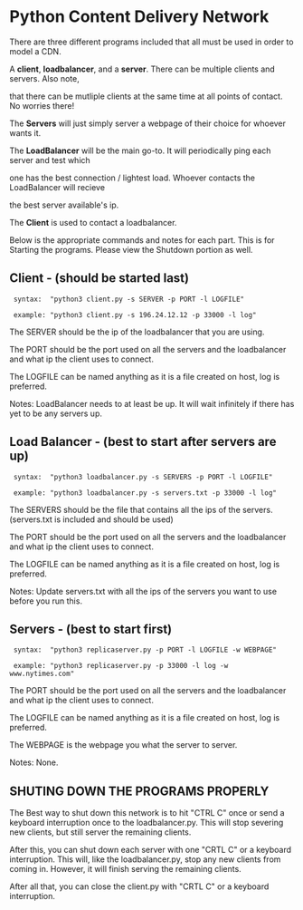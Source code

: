 <h1>Python Content Delivery Network</h1>


There are three different programs included that all must be used in order to model a CDN.

A **client**, **loadbalancer**, and a **server**. There can be multiple clients and servers. Also note,

that there can be mutliple clients at the same time at all points of contact. No worries there!



The **Servers** will just simply server a webpage of their choice for whoever wants it.

The **LoadBalancer** will be the main go-to. It will periodically ping each server and test which

one has the best connection / lightest load. Whoever contacts the LoadBalancer will recieve

the best server available's ip.

The **Client** is used to contact a loadbalancer.


Below is the appropriate commands and notes for each part.
This is for Starting the programs. Please view the Shutdown portion as well.




<h2>Client - (should be started last)</h2>

     syntax:  "python3 client.py -s SERVER -p PORT -l LOGFILE"
  
     example: "python3 client.py -s 196.24.12.12 -p 33000 -l log"
  

  The SERVER should be the ip of the loadbalancer that you are using.
  
  The PORT should be the port used on all the servers and the loadbalancer and what ip the client uses to connect.
  
  The LOGFILE can be named anything as it is a file created on host, log is preferred.


  Notes: LoadBalancer needs to at least be up. It will wait infinitely if
  there has yet to be any servers up.


<h2>Load Balancer - (best to start after servers are up)</h2>

     syntax:  "python3 loadbalancer.py -s SERVERS -p PORT -l LOGFILE"
  
     example: "python3 loadbalancer.py -s servers.txt -p 33000 -l log"


  The SERVERS should be the file that contains all the ips of the servers.
  (servers.txt is included and should be used)
  
  The PORT should be the port used on all the servers and the loadbalancer and what ip the client uses to connect.
  
  The LOGFILE can be named anything as it is a file created on host, log is preferred.


  Notes: Update servers.txt with all the ips of the servers you want to use before you run this.


<h2>Servers - (best to start first)</h2>

     syntax:  "python3 replicaserver.py -p PORT -l LOGFILE -w WEBPAGE"
  
     example: "python3 replicaserver.py -p 33000 -l log -w www.nytimes.com"


  The PORT should be the port used on all the servers and the loadbalancer and what ip the client uses to connect.
  
  The LOGFILE can be named anything as it is a file created on host, log is preferred.
  
  The WEBPAGE is the webpage you what the server to server.
  

  Notes: None.




<h2>SHUTING DOWN THE PROGRAMS PROPERLY</h2>

The Best way to shut down this network is to hit "CTRL C" once or send a keyboard interruption once
to the loadbalancer.py. This will stop severing new clients, but still server the remaining clients.


After this, you can shut down each server with one "CRTL C" or a keyboard interruption. This will, like the
loadbalancer.py, stop any new clients from coming in. However, it will finish serving the remaining clients.


After all that, you can close the client.py with "CRTL C" or a keyboard interruption.




